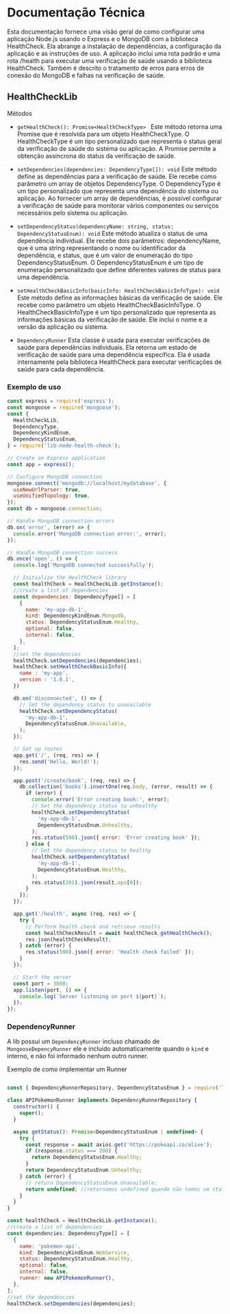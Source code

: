 # Documentação Técnica

Esta documentação fornece uma visão geral de como configurar uma aplicação Node.js usando o Express e o MongoDB com a biblioteca HealthCheck. Ela abrange a instalação de dependências, a configuração da aplicação e as instruções de uso. A aplicação inclui uma rota padrão e uma rota /health para executar uma verificação de saúde usando a biblioteca HealthCheck. Também é descrito o tratamento de erros para erros de conexão do MongoDB e falhas na verificação de saúde.
## HealthCheckLib

Métodos

- `getHealthCheck(): Promise<HealthCheckType> `
  Este método retorna uma Promise que é resolvida para um objeto HealthCheckType. O HealthCheckType é um tipo personalizado que representa o status geral da verificação de saúde do sistema ou aplicação. A Promise permite a obtenção assíncrona do status da verificação de saúde.

- `setDependencies(dependencies: DependencyType[]): void`
  Este método define as dependências para a verificação de saúde. Ele recebe como parâmetro um array de objetos DependencyType. O DependencyType é um tipo personalizado que representa uma dependência do sistema ou aplicação. Ao fornecer um array de dependências, é possível configurar a verificação de saúde para monitorar vários componentes ou serviços necessários pelo sistema ou aplicação.

- `setDependencyStatus(dependencyName: string, status: DependencyStatusEnum): void`
  Este método atualiza o status de uma dependência individual. Ele recebe dois parâmetros: dependencyName, que é uma string representando o nome ou identificador da dependência, e status, que é um valor de enumeração do tipo DependencyStatusEnum. O DependencyStatusEnum é um tipo de enumeração personalizado que define diferentes valores de status para uma dependência.

- `setHealthCheckBasicInfo(basicInfo: HealthCheckBasicInfoType): void`
  Este método define as informações básicas da verificação de saúde. Ele recebe como parâmetro um objeto HealthCheckBasicInfoType. O HealthCheckBasicInfoType é um tipo personalizado que representa as informações básicas da verificação de saúde. Ele inclui o nome e a versão da aplicação ou sistema.

- `DependencyRunner` 
  Esta classe é usada para executar verificações de saúde para dependências individuais. Ela retorna um estado de verificação de saúde para uma dependência específica. Ela é usada internamente pela biblioteca HealthCheck para executar verificações de saúde para cada dependência.

### Exemplo de uso


```javascript
const express = require('express');
const mongoose = require('mongoose');
const {
  HealthCheckLib,
  DependencyType,
  DependencyKindEnum,
  DependencyStatusEnum,
} = require('lib-node-health-check');

// Create an Express application
const app = express();

// Configure MongoDB connection
mongoose.connect('mongodb://localhost/mydatabase', {
  useNewUrlParser: true,
  useUnifiedTopology: true,
});
const db = mongoose.connection;

// Handle MongoDB connection errors
db.on('error', (error) => {
  console.error('MongoDB connection error:', error);
});

// Handle MongoDB connection success
db.once('open', () => {
  console.log('MongoDB connected successfully');

  // Initialize the HealthCheck library
  const healthCheck = HealthCheckLib.getInstance();
  //create a list of dependencies
  const dependencies: DependencyType[] = [
    {
      name: 'my-app-db-1',
      kind: DependencyKindEnum.Mongodb,
      status: DependencyStatusEnum.Healthy,
      optional: false,
      internal: false,
    },
  ];
  //set the dependencies
  healthCheck.setDependencies(dependencies);
  healthCheck.setHealthCheckBasicInfo({
    name : 'my-app',
    version : '1.0.1',
  })

  db.on('disconnected', () => {
    // Set the dependency status to unavailable
    healthCheck.setDependencyStatus(
      'my-app-db-1',
      DependencyStatusEnum.Unavailable,
    );
  });

  // Set up routes
  app.get('/', (req, res) => {
    res.send('Hello, World!');
  });

  app.post('/create/book', (req, res) => {
    db.collection('books').insertOne(req.body, (error, result) => {
      if (error) {
        console.error('Error creating book:', error);
        // Set the dependency status to unhealthy
        healthCheck.setDependencyStatus(
          'my-app-db-1',
          DependencyStatusEnum.Unhealthy,
        );
        res.status(500).json({ error: 'Error creating book' });
      } else {
        // Set the dependency status to healthy
        healthCheck.setDependencyStatus(
          'my-app-db-1',
          DependencyStatusEnum.Healthy,
        );
        res.status(201).json(result.ops[0]);
      }
    });
  });

  app.get('/health', async (req, res) => {
    try {
      // Perform health check and retrieve results
      const healthCheckResult = await healthCheck.getHealthCheck();
      res.json(healthCheckResult);
    } catch (error) {
      res.status(500).json({ error: 'Health check failed' });
    }
  });

  // Start the server
  const port = 3000;
  app.listen(port, () => {
    console.log(`Server listening on port ${port}`);
  });
});
```
### DependencyRunner

A lib possui um `DependencyRunner` incluso chamado de `MongooseDepencyRunner` ele e incluido automaticamente quando o `kind` e interno, e não foi informado nenhum outro runner.

Exemplo de como implementar um Runner

```javascript

const { DependencyRunnerRepository, DependencyStatusEnum } = require('lib-node-health-check');

class APIPokemonRunner implements DependencyRunnerRepository {
  constructor() {
    super();
  }

  async getStatus(): Promise<DependencyStatusEnum | undefined> {
    try {
      const response = await axios.get('https://pokeapi.co/alive');
      if (response.status === 200) {
        return DependencyStatusEnum.Healthy;
      }
      return DependencyStatusEnum.Unhealthy;
    } catch (error) {
      // return DependencyStatusEnum.Unavailable;
      return undefined; //retornamos undefined quando não temos um status para atualizar na dependencia
    }
  }
}

const healthCheck = HealthCheckLib.getInstance();
//create a list of dependencies
const dependencies: DependencyType[] = [
  {
    name: 'pokemon-api',
    kind: DependencyKindEnum.WebService,
    status: DependencyStatusEnum.Healthy,
    optional: false,
    internal: false,
    runner: new APIPokemonRunner(),
  },
];
//set the dependencies
healthCheck.setDependencies(dependencies);

```